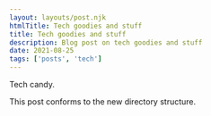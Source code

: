 ```yaml
---
layout: layouts/post.njk
htmlTitle: Tech goodies and stuff
title: Tech goodies and stuff
description: Blog post on tech goodies and stuff
date: 2021-08-25
tags: ['posts', 'tech']
---
```


Tech candy.

This post conforms to the new directory structure.
